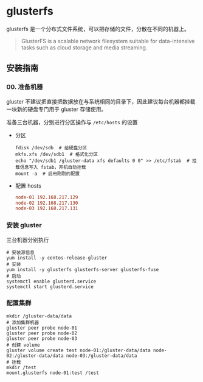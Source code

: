 # glusterfs

glusterfs 是一个分布式文件系统，可以把存储的文件，分散在不同的机器上。

> GlusterFS is a scalable network filesystem suitable for data-intensive tasks such as cloud storage and media streaming. 

## 安装指南

### 00. 准备机器

gluster 不建议把直接把数据放在与系统相同的目录下，因此建议每台机器都挂载一块新的硬盘专门用于 gluster 存储使用。

准备三台机器，分别进行分区操作与 `/etc/hosts` 的设置

- 分区

    ```shell
    fdisk /dev/sdb  # 给硬盘分区
    mkfs.xfs /dev/sdb1  # 格式化分区
    echo "/dev/sdb1 /gluster-data xfs defaults 0 0" >> /etc/fstab  # 挂载信息写入 fstab，开机自动挂载
    mount -a  # 启用刚刚的配置
    ```

- 配置 hosts

    ```ini
    node-01 192.168.217.129
    node-02 192.168.217.130
    node-03 192.168.217.131
    ```

### 安装 gluster

三台机器分别执行

```shell
# 安装源信息
yum install -y centos-release-gluster
# 安装
yum install -y glusterfs glusterfs-server glusterfs-fuse
# 启动
systemctl enable glusterd.service
systemctl start glusterd.service
```

### 配置集群

```shell
mkdir /gluster-data/data
# 添加集群机器
gluster peer probe node-01
gluster peer probe node-02
gluster peer probe node-03
# 创建 volume
gluster volume create test node-01:/gluster-data/data node-02:/gluster-data/data node-03:/gluster-data/data
# 挂载
mkdir /test
mount.glusterfs node-01:test /test
```
